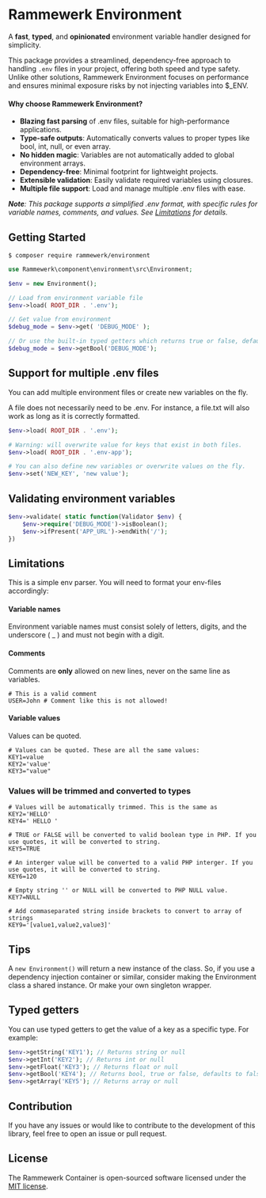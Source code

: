 Rammewerk Environment
======================

A **fast**, **typed**, and **opinionated** environment variable handler designed for simplicity.

This package provides a streamlined, dependency-free approach to handling `.env` files in your project, offering both
speed and type safety. Unlike other solutions, Rammewerk Environment focuses on performance and ensures minimal exposure
risks by not injecting variables into $_ENV.

#### Why choose Rammewerk Environment?

- **Blazing fast parsing** of .env files, suitable for high-performance applications.
- **Type-safe outputs**: Automatically converts values to proper types like bool, int, null, or even array.
- **No hidden magic**: Variables are not automatically added to global environment arrays.
- **Dependency-free**: Minimal footprint for lightweight projects.
- **Extensible validation**: Easily validate required variables using closures.
- **Multiple file support**: Load and manage multiple .env files with ease.

***Note**: This package supports a simplified .env format, with specific rules for variable names, comments, and values.
See
[Limitations](#Limitations) for details.*

Getting Started
---------------

```
$ composer require rammewerk/environment
```

```php
use Rammewerk\component\environment\src\Environment;

$env = new Environment();

// Load from environment variable file
$env->load( ROOT_DIR . '.env');

// Get value from environment
$debug_mode = $env->get( 'DEBUG_MODE' );

// Or use the built-in typed getters which returns true or false, defaults to false
$debug_mode = $env->getBool('DEBUG_MODE');

```

Support for multiple .env files
---------------
You can add multiple environment files or create new variables on the fly.

A file does not necessarily need to be .env. For instance, a file.txt will also work as long as it is correctly
formatted.

```php
$env->load( ROOT_DIR . '.env');

# Warning: will overwrite value for keys that exist in both files.
$env->load( ROOT_DIR . '.env-app');

# You can also define new variables or overwrite values on the fly.
$env->set('NEW_KEY', 'new value');
```

Validating environment variables
---------------

```php
$env->validate( static function(Validator $env) {
    $env->require('DEBUG_MODE')->isBoolean();
    $env->ifPresent('APP_URL')->endWith('/');
})
```

Limitations
---------------
This is a simple env parser. You will need to format your env-files accordingly:

#### Variable names

Environment variable names must consist solely of letters, digits, and the
underscore ( _ ) and must not begin with a digit.

#### Comments

Comments are **only** allowed on new lines, never on the same line as variables.

```dotenv
# This is a valid comment
USER=John # Comment like this is not allowed!
```

#### Variable values

Values can be quoted.

```dotenv
# Values can be quoted. These are all the same values:
KEY1=value
KEY2='value'
KEY3="value"
```

### Values will be trimmed and converted to types

```dotenv
# Values will be automatically trimmed. This is the same as KEY2='HELLO'
KEY4=' HELLO '

# TRUE or FALSE will be converted to valid boolean type in PHP. If you use quotes, it will be converted to string.
KEY5=TRUE

# An interger value will be converted to a valid PHP interger. If you use quotes, it will be converted to string.
KEY6=120

# Empty string '' or NULL will be converted to PHP NULL value.
KEY7=NULL

# Add commaseparated string inside brackets to convert to array of strings
KEY9='[value1,value2,value3]'
```

Tips
---------------
A `new Environment()` will return a new instance of the class. So, if you use a dependency injection container or
similar, consider making the Environment class a shared instance. Or make your own singleton wrapper.

## Typed getters

You can use typed getters to get the value of a key as a specific type. For example:

```php
$env->getString('KEY1'); // Returns string or null
$env->getInt('KEY2'); // Returns int or null
$env->getFloat('KEY3'); // Returns float or null
$env->getBool('KEY4'); // Returns bool, true or false, defaults to false
$env->getArray('KEY5'); // Returns array or null
```

Contribution
---------------
If you have any issues or would like to contribute to the development of this library, feel free to open an issue or
pull request.

License
---------------
The Rammewerk Container is open-sourced software licensed under
the [MIT license](http://opensource.org/licenses/MIT).

